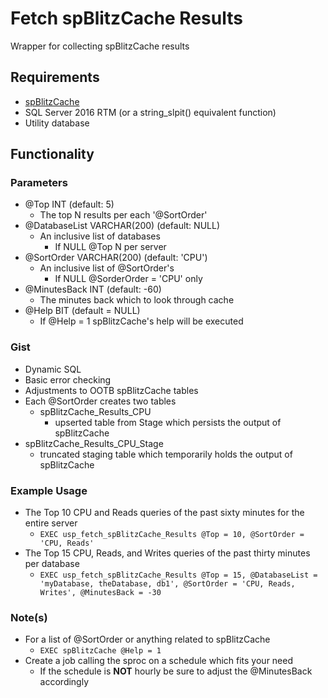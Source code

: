 # Fetch spBlitzCache Results
Wrapper for collecting spBlitzCache results

## Requirements
* [spBlitzCache](https://github.com/BrentOzarULTD/SQL-Server-First-Responder-Kit) 
* SQL Server 2016 RTM (or a string_slpit() equivalent function)
* Utility database

## Functionality
### Parameters
* @Top INT (default: 5)
  * The top N results per each '@SortOrder'
* @DatabaseList VARCHAR(200) (default: NULL)
  * An inclusive list of databases 
    * If NULL @Top N per server
* @SortOrder VARCHAR(200) (default: 'CPU')
  * An inclusive list of @SortOrder's 
    * If NULL @SorderOrder = 'CPU' only
* @MinutesBack INT (default: -60)
  * The minutes back which to look through cache
* @Help BIT (default = NULL)
  * If @Help = 1 spBlitzCache's help will be executed

### Gist
* Dynamic SQL 
* Basic error checking
* Adjustments to OOTB spBlitzCache tables
* Each @SortOrder creates two tables
  * spBlitzCache_Results_CPU
    * upserted table from Stage which persists the output of spBlitzCache
* spBlitzCache_Results_CPU_Stage
  * truncated staging table which temporarily holds the output of spBlitzCache

### Example Usage
* The Top 10 CPU and Reads queries of the past sixty minutes for the entire server
  * `EXEC usp_fetch_spBlitzCache_Results @Top = 10, @SortOrder = 'CPU, Reads'`
* The Top 15 CPU, Reads, and Writes queries of the past thirty minutes per database
  * `EXEC usp_fetch_spBlitzCache_Results @Top = 15, @DatabaseList = 'myDatabase, theDatabase, db1', @SortOrder = 'CPU, Reads, Writes', @MinutesBack = -30`
 
### Note(s)
* For a list of @SortOrder or anything related to spBlitzCache 
  * `EXEC spBlitzCache @Help = 1`
* Create a job calling the sproc on a schedule which fits your need
  * If the schedule is **NOT** hourly be sure to adjust the @MinutesBack accordingly 
